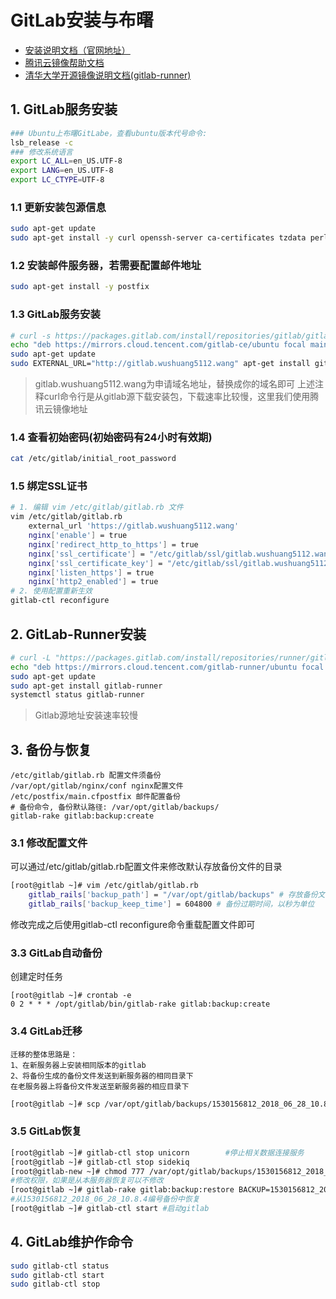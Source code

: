 # GitLab安装与布曙

- [安装说明文档（官网地址）](https://docs.gitlab.com/runner/install/linux-repository.html)
- [腾讯云镜像帮助文档](https://mirrors.cloud.tencent.com/help/gitlab-ce.html)
- [清华大学开源镜像说明文档(gitlab-runner)](https://mirrors.tuna.tsinghua.edu.cn/help/gitlab-runner/)

## 1. GitLab服务安装

```bash
### Ubuntu上布曙GitLabe，查看ubuntu版本代号命令:
lsb_release -c
### 修改系统语言
export LC_ALL=en_US.UTF-8
export LANG=en_US.UTF-8
export LC_CTYPE=UTF-8
```

### 1.1 更新安装包源信息

```bash
sudo apt-get update
sudo apt-get install -y curl openssh-server ca-certificates tzdata perl
```

### 1.2 安装邮件服务器，若需要配置邮件地址

```bash
sudo apt-get install -y postfix
```

### 1.3 GitLab服务安装

```bash
# curl -s https://packages.gitlab.com/install/repositories/gitlab/gitlab-ce/script.deb.sh | bash
echo "deb https://mirrors.cloud.tencent.com/gitlab-ce/ubuntu focal main" > /etc/apt/sources.list.d/gitlab_gitlab-ce.list
sudo apt-get update
sudo EXTERNAL_URL="http://gitlab.wushuang5112.wang" apt-get install gitlab-ce
```

> gitlab.wushuang5112.wang为申请域名地址，替换成你的域名即可
> 上述注释curl命令行是从gitlab源下载安装包，下载速率比较慢，这里我们使用腾讯云镜像地址


### 1.4 查看初始密码(初始密码有24小时有效期)
```bash
cat /etc/gitlab/initial_root_password
```

<!-- cp /etc/gitlab/gitlab.rb{,.original} -->

### 1.5 绑定SSL证书

```bash
# 1. 编辑 vim /etc/gitlab/gitlab.rb ⽂件
vim /etc/gitlab/gitlab.rb
    external_url 'https://gitlab.wushuang5112.wang'
    nginx['enable'] = true
    nginx['redirect_http_to_https'] = true
    nginx['ssl_certificate'] = "/etc/gitlab/ssl/gitlab.wushuang5112.wang_bundle.crt"
    nginx['ssl_certificate_key'] = "/etc/gitlab/ssl/gitlab.wushuang5112.wang.key"
    nginx['listen_https'] = true
    nginx['http2_enabled'] = true
# 2. 使用配置重新生效
gitlab-ctl reconfigure
```

## 2. GitLab-Runner安装

```bash
# curl -L "https://packages.gitlab.com/install/repositories/runner/gitlab-runner/script.deb.sh" | sudo bash
echo "deb https://mirrors.cloud.tencent.com/gitlab-runner/ubuntu focal main" > /etc/apt/sources.list.d/gitlab-runner.list
sudo apt-get update
sudo apt-get install gitlab-runner
systemctl status gitlab-runner
```

> Gitlab源地址安装速率较慢

## 3. 备份与恢复

```text
/etc/gitlab/gitlab.rb 配置文件须备份
/var/opt/gitlab/nginx/conf nginx配置文件
/etc/postfix/main.cfpostfix 邮件配置备份
# 备份命令, 备份默认路径: /var/opt/gitlab/backups/
gitlab-rake gitlab:backup:create
```

### 3.1 修改配置文件

可以通过/etc/gitlab/gitlab.rb配置文件来修改默认存放备份文件的目录

```bash
[root@gitlab ~]# vim /etc/gitlab/gitlab.rb
    gitlab_rails['backup_path'] = "/var/opt/gitlab/backups" # 存放备份文件的目录
    gitlab_rails['backup_keep_time'] = 604800 # 备份过期时间，以秒为单位
```

修改完成之后使用gitlab-ctl reconfigure命令重载配置文件即可

### 3.3 GitLab自动备份

创建定时任务

```text
[root@gitlab ~]# crontab -e
0 2 * * * /opt/gitlab/bin/gitlab-rake gitlab:backup:create
```

### 3.4 GitLab迁移

```text
迁移的整体思路是：
1、在新服务器上安装相同版本的gitlab
2、将备份生成的备份文件发送到新服务器的相同目录下
在老服务器上将备份文件发送至新服务器的相应目录下
```

```bash
[root@gitlab ~]# scp /var/opt/gitlab/backups/1530156812_2018_06_28_10.8.4_gitlab_backup.tar root@10.0.0.6:/var/opt/gitlab/backups/
```

### 3.5 GitLab恢复

```bash
[root@gitlab ~]# gitlab-ctl stop unicorn		#停止相关数据连接服务
[root@gitlab ~]# gitlab-ctl stop sidekiq
[root@gitlab-new ~]# chmod 777 /var/opt/gitlab/backups/1530156812_2018_06_28_10.8.4_gitlab_backup.tar
#修改权限，如果是从本服务器恢复可以不修改
[root@gitlab ~]# gitlab-rake gitlab:backup:restore BACKUP=1530156812_2018_06_28_10.8.4	
#从1530156812_2018_06_28_10.8.4编号备份中恢复
[root@gitlab ~]# gitlab-ctl start #启动gitlab
```

## 4. GitLab维护作命令

```bash
sudo gitlab-ctl status
sudo gitlab-ctl start
sudo gitlab-ctl stop
```
